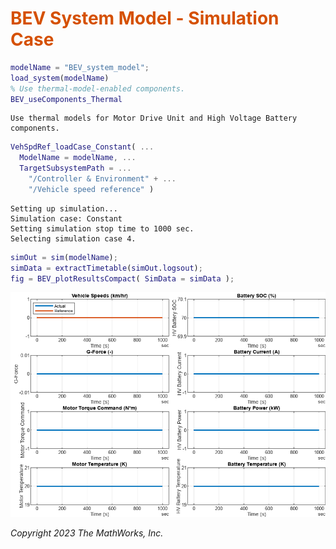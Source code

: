 
# <span style="color:rgb(213,80,0)">BEV System Model \- Simulation Case</span>
```matlab
modelName = "BEV_system_model";
load_system(modelName)
% Use thermal-model-enabled components.
BEV_useComponents_Thermal
```

```matlabTextOutput
Use thermal models for Motor Drive Unit and High Voltage Battery components.
```

```matlab
VehSpdRef_loadCase_Constant( ...
  ModelName = modelName, ...
  TargetSubsystemPath = ...
    "/Controller & Environment" + ...
    "/Vehicle speed reference" )
```

```matlabTextOutput
Setting up simulation...
Simulation case: Constant
Setting simulation stop time to 1000 sec.
Selecting simulation case 4.
```

```matlab
simOut = sim(modelName);
simData = extractTimetable(simOut.logsout);
fig = BEV_plotResultsCompact( SimData = simData );
```

<center><img src="media/BEV_Case_Constant_Thermal_media/figure_0.png" width="702" alt="figure_0.png"></center>


*Copyright 2023 The MathWorks, Inc.*

